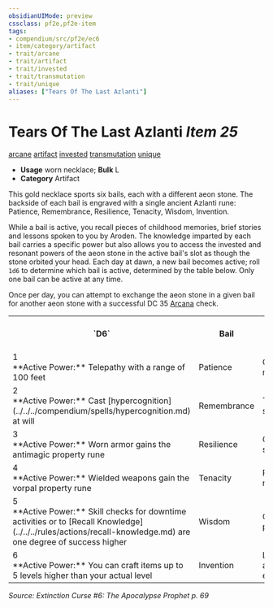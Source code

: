 ```yaml
---
obsidianUIMode: preview
cssclass: pf2e,pf2e-item
tags:
- compendium/src/pf2e/ec6
- item/category/artifact
- trait/arcane
- trait/artifact
- trait/invested
- trait/transmutation
- trait/unique
aliases: ["Tears Of The Last Azlanti"]
---
```

# Tears Of The Last Azlanti *Item 25*  
[arcane](../../../rules/traits/arcane.md)  [artifact](../../../rules/traits/artifact-gmg.md)  [invested](../../../rules/traits/invested.md)  [transmutation](../../../rules/traits/transmutation.md)  [unique](../../../rules/traits/unique.md)  

- **Usage** worn necklace; **Bulk** L
- **Category** Artifact

This gold necklace sports six bails, each with a different aeon stone. The backside of each bail is engraved with a single ancient Azlanti rune: Patience, Remembrance, Resilience, Tenacity, Wisdom, Invention.

While a bail is active, you recall pieces of childhood memories, brief stories and lessons spoken to you by Aroden. The knowledge imparted by each bail carries a specific power but also allows you to access the invested and resonant powers of the aeon stone in the active bail's slot as though the stone orbited your head. Each day at dawn, a new bail becomes active; roll `1d6` to determine which bail is active, determined by the table below. Only one bail can be active at any time.

Once per day, you can attempt to exchange the aeon stone in a given bail for another aeon stone with a successful DC 35 [Arcana](../../skills.md#Arcana) check.

<table>
<tr>
  <th>`D6`</th>
  <th>Bail</th>
  <th>Default Aeon Stone</th>
</tr>
<tr>
  <td>1</br>**Active Power:** Telepathy with a range of 100 feet</td>
  <td>Patience</td>
  <td>Gold nodule</td>
</tr>
<tr>
  <td>2</br>**Active Power:** Cast [hypercognition](../../../compendium/spells/hypercognition.md) at will</td>
  <td>Remembrance</td>
  <td>Tourmaline sphere</td>
</tr>
<tr>
  <td>3</br>**Active Power:** Worn armor gains the antimagic property rune</td>
  <td>Resilience</td>
  <td>Clear spindle</td>
</tr>
<tr>
  <td>4</br>**Active Power:** Wielded weapons gain the vorpal property rune</td>
  <td>Tenacity</td>
  <td>Pink rhomboid</td>
</tr>
<tr>
  <td>5</br>**Active Power:** Skill checks for downtime activities or to [Recall Knowledge](../../../rules/actions/recall-knowledge.md) are one degree of success higher</td>
  <td>Wisdom</td>
  <td>Orange prism</td>
</tr>
<tr>
  <td>6</br>**Active Power:** You can craft items up to 5 levels higher than your actual level</td>
  <td>Invention</td>
  <td>Lavender and green ellipsoid</td>
</tr>
</table>


*Source: Extinction Curse #6: The Apocalypse Prophet p. 69*
